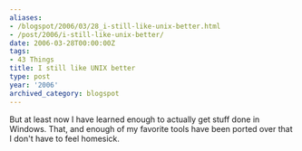 ```yaml
---
aliases:
- /blogspot/2006/03/28_i-still-like-unix-better.html
- /post/2006/i-still-like-unix-better/
date: 2006-03-28T00:00:00Z
tags:
- 43 Things
title: I still like UNIX better
type: post
year: '2006'
archived_category: blogspot
---
```

But at least now I have learned enough to actually get stuff done in Windows.
That, and enough of my favorite tools have been ported over that I don't have
to feel homesick.
<!--more-->
